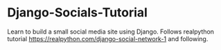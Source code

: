 # Django-Socials-Tutorial
Learn to build a small social media site using Django. Follows realpython tutorial https://realpython.com/django-social-network-1 and following.
